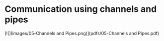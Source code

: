 # Communication using channels and pipes 



[![](images/05-Channels and Pipes.png)](pdfs/05-Channels and Pipes.pdf)

